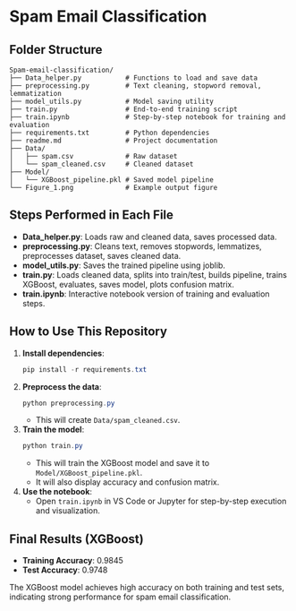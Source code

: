 # Spam Email Classification

## Folder Structure

```
Spam-email-classification/
├── Data_helper.py           # Functions to load and save data
├── preprocessing.py         # Text cleaning, stopword removal, lemmatization
├── model_utils.py           # Model saving utility
├── train.py                 # End-to-end training script
├── train.ipynb              # Step-by-step notebook for training and evaluation
├── requirements.txt         # Python dependencies
├── readme.md                # Project documentation
├── Data/
│   ├── spam.csv             # Raw dataset
│   └── spam_cleaned.csv     # Cleaned dataset
├── Model/
│   └── XGBoost_pipeline.pkl # Saved model pipeline
└── Figure_1.png             # Example output figure
```

## Steps Performed in Each File

- **Data_helper.py**: Loads raw and cleaned data, saves processed data.
- **preprocessing.py**: Cleans text, removes stopwords, lemmatizes, preprocesses dataset, saves cleaned data.
- **model_utils.py**: Saves the trained pipeline using joblib.
- **train.py**: Loads cleaned data, splits into train/test, builds pipeline, trains XGBoost, evaluates, saves model, plots confusion matrix.
- **train.ipynb**: Interactive notebook version of training and evaluation steps.

## How to Use This Repository

1. **Install dependencies**:
   ```powershell
   pip install -r requirements.txt
   ```
2. **Preprocess the data**:
   ```powershell
   python preprocessing.py
   ```
   - This will create `Data/spam_cleaned.csv`.
3. **Train the model**:
   ```powershell
   python train.py
   ```
   - This will train the XGBoost model and save it to `Model/XGBoost_pipeline.pkl`.
   - It will also display accuracy and confusion matrix.
4. **Use the notebook**:
   - Open `train.ipynb` in VS Code or Jupyter for step-by-step execution and visualization.

## Final Results (XGBoost)

- **Training Accuracy**: 0.9845
- **Test Accuracy**: 0.9748

The XGBoost model achieves high accuracy on both training and test sets, indicating strong performance for spam email classification.